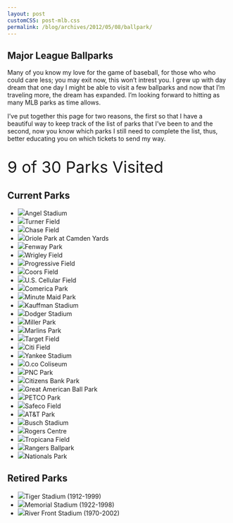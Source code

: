 ```yaml
---
layout: post
customCSS: post-mlb.css
permalink: /blog/archives/2012/05/08/ballpark/
---
```


<div class="article-header">
	<span class="title">
	</span>
</div>

<article>
	<h1>Major League Ballparks</h1>
	<p>Many of you know my love for the game of baseball, for those who who could care less; you may exit now, this won&#8217;t intrest you. I grew up with day dream that one day I might be able to visit a few ballparks and now that I&#8217;m traveling more, the dream has expanded. I&#8217;m looking forward to hitting as many <span class="caps">MLB</span> parks as time allows.
<p>I&#8217;ve put together this page for two reasons, the first so that I have a beautiful way to keep track of the list of parks that I&#8217;ve been to and the second, now you know which parks I still need to complete the list, thus, better educating you on which tickets to send my way. <br />
<br /> <br />
<span style="font-size:36px; text-align: center;">9 of 30 Parks Visited</span>
<h2>Current Parks</h2>

<ul id="baseball">
	<li class="on"><span class="image-box"><img src="/assets/images/mlb/angels.png"></span>Angel Stadium</li>
	<li class="off"><span class="image-box"><img src="/assets/images/mlb/braves.png"></span>Turner Field</li>
	<li class="off"><span class="image-box"><img src="/assets/images/mlb/diamondbacks.png"></span>Chase Field </li>
	<li class="on"><span class="image-box"><img src="/assets/images/mlb/orioles.png"></span>Oriole Park at Camden Yards </li>
	<li class="off"><span class="image-box"><img src="/assets/images/mlb/red_sox.png"></span>Fenway Park </li>
	<li class="off"><span class="image-box"><img src="/assets/images/mlb/cubs.png"></span>Wrigley Field </li>
	<li class="off"><span class="image-box"><img src="/assets/images/mlb/indians.png"></span>Progressive Field </li>
	<li class="off"><span class="image-box"><img src="/assets/images/mlb/rockies.png"></span>Coors Field </li>
	<li class="on"><span class="image-box"><img src="/assets/images/mlb/whitesox.png"></span>U.S. Cellular Field </li>
	<li class="on"><span class="image-box"><img src="/assets/images/mlb/tigers.png"></span>Comerica Park </li>
	<li class="off"><span class="image-box"><img src="/assets/images/mlb/astros.png"></span>Minute Maid Park </li>
	<li class="off"><span class="image-box"><img src="/assets/images/mlb/royals.png"></span>Kauffman Stadium </li>
	<li class="off"><span class="image-box"><img src="/assets/images/mlb/dodgers.png"></span>Dodger Stadium </li>
	<li class="off"><span class="image-box"><img src="/assets/images/mlb/brewers.png"></span>Miller Park </li>
	<li class="off"><span class="image-box"><img src="/assets/images/mlb/marlins.png"></span>Marlins Park </li>
	<li class="off"><span class="image-box"><img src="/assets/images/mlb/twins.png"></span>Target Field </li>
	<li class="off"><span class="image-box"><img src="/assets/images/mlb/mets.png"></span>Citi Field </li>
	<li class="off"><span class="image-box"><img src="/assets/images/mlb/yankees.png"></span>Yankee Stadium </li>
	<li class="on"><span class="image-box"><img src="/assets/images/mlb/athletics.png"></span>O.co Coliseum </li>
	<li class="off"><span class="image-box"><img src="/assets/images/mlb/pirates.png"></span>PNC Park </li>
	<li class="off"><span class="image-box"><img src="/assets/images/mlb/phillies.png"></span>Citizens Bank Park </li>
	<li class="on"><span class="image-box"><img src="/assets/images/mlb/reds.png"></span>Great American Ball Park </li>
	<li class="off"><span class="image-box"><img src="/assets/images/mlb/padres.png"></span>PETCO Park </li>
	<li class="on"><span class="image-box"><img src="/assets/images/mlb/mariners.png"></span>Safeco Field </li>
	<li class="on"><span class="image-box"><img src="/assets/images/mlb/giants.png"></span>AT&amp;T Park </li>
	<li class="off"><span class="image-box"><img src="/assets/images/mlb/Cardinals.png"></span>Busch Stadium </li>
	<li class="off"><span class="image-box"><img src="/assets/images/mlb/blue_jays.png"></span>Rogers Centre </li>
	<li class="on"><span class="image-box"><img src="/assets/images/mlb/rays.png"></span>Tropicana Field </li>
	<li class="off"><span class="image-box"><img src="/assets/images/mlb/rangers.png"></span>Rangers Ballpark </li>
	<li class="off"><span class="image-box"><img src="/assets/images/mlb/nationals.png"></span>Nationals Park </li>

</ul>

<h2>Retired Parks</h2>
<ul id="baseball">
	<li class="on"><span class="image-box"><img src="/assets/images/mlb/tigers.png"></span>Tiger Stadium (1912-1999)</li>
	<li class="on"><span class="image-box"><img src="/assets/images/mlb/orioles.png"></span>Memorial Stadium (1922-1998)</li>
	<li class="on"><span class="image-box"><img src="/assets/images/mlb/reds.png"></span>River Front Stadium (1970-2002)</li>
<ul>

</article>
